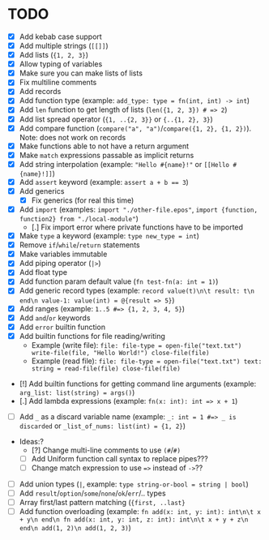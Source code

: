 # TODO

- [x] Add kebab case support
- [x] Add multiple strings (`[[]]`)
- [x] Add lists (`{1, 2, 3}`)
- [x] Allow typing of variables
- [x] Make sure you can make lists of lists
- [x] Fix multiline comments
- [x] Add records
- [x] Add function type (example: `add_type: type = fn(int, int) -> int`)
- [x] Add `len` function to get length of lists (`len({1, 2, 3}) # => 2`)
- [x] Add list spread operator (`{1, ..{2, 3}}` or `{..{1, 2}, 3}`)
- [x] Add compare function (`compare("a", "a")`/`compare({1, 2}, {1, 2})`). Note: does not work on records
- [x] Make functions able to not have a return argument
- [x] Make `match` expressions passable as implicit returns
- [x] Add string interpolation (example: `"Hello #{name}!"` or `[[Hello #{name}!]]`)
- [x] Add `assert` keyword (example: `assert a + b == 3`)
- [x] Add generics
  - [x] Fix generics (for real this time)
- [x] Add `import` (examples: `import "./other-file.epos"`, `import {function, function2} from "./local-module"`)
  - [.] Fix import error where private functions have to be imported
- [x] Make `type` a keyword (example: `type new_type = int`)
- [x] Remove `if`/`while`/`return` statements
- [x] Make variables immutable
- [x] Add piping operator (`|>`)
- [x] Add float type
- [x] Add function param default value (`fn test-fn(a: int = 1)`)
- [x] Add generic record types (example: `record value(t)\n\t result: t\n end\n value-1: value(int) = @{result => 5}`)
- [x] Add ranges (example: `1..5 #=> {1, 2, 3, 4, 5}`)
- [x] Add `and`/`or` keywords
- [x] Add `error` builtin function
- [x] Add builtin functions for file reading/writing
  - Example (write file): `file: file-type = open-file("text.txt")
    write-file(file, "Hello World!")
    close-file(file)`
  - Example (read file): `file: file-type = open-file("text.txt")
    text: string = read-file(file)
    close-file(file)`
- [!] Add builtin functions for getting command line arguments (example: `arg_list: list(string) = args()`)
- [.] Add lambda expressions (example: `fn(x: int): int => x + 1`)
- [ ] Add `_` as a discard variable name (example: `_: int = 1 #=> _ is discarded` or `_list_of_nums: list(int) = {1, 2}`)
- Ideas:?
  - [?] Change multi-line comments to use `(#`/`#)`
  - [ ] Add Uniform function call syntax to replace pipes???
  - [ ] Change match expression to use `=>` instead of `->`??
- [ ] Add union types (`|`, example: `type string-or-bool = string | bool`)
- [ ] Add `result`/`option`/`some`/`none`/`ok`/`err`/.. types
- [ ] Array first/last pattern matching (`{first, ..last}`
- [ ] Add function overloading (example: `fn add(x: int, y: int): int\n\t x + y\n end\n fn add(x: int, y: int, z: int): int\n\t x + y + z\n end\n add(1, 2)\n add(1, 2, 3)`)
